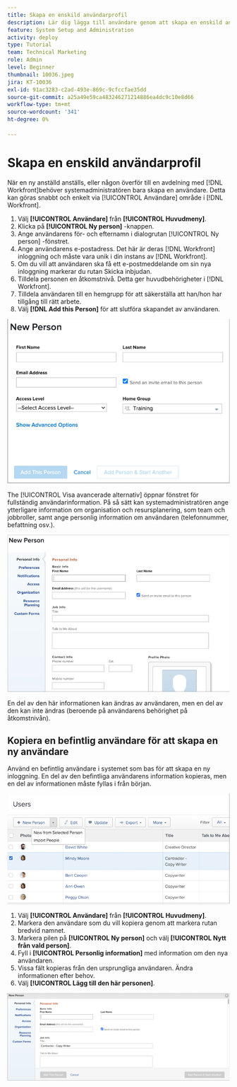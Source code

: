 ```yaml
---
title: Skapa en enskild användarprofil
description: Lär dig lägga till användare genom att skapa en enskild användarprofil från grunden eller genom att kopiera en befintlig användare.
feature: System Setup and Administration
activity: deploy
type: Tutorial
team: Technical Marketing
role: Admin
level: Beginner
thumbnail: 10036.jpeg
jira: KT-10036
exl-id: 91ac3283-c2ad-493e-869c-9cfccfae35dd
source-git-commit: a25a49e59ca483246271214886ea4dc9c10e8d66
workflow-type: tm+mt
source-wordcount: '341'
ht-degree: 0%

---
```


# Skapa en enskild användarprofil

När en ny anställd anställs, eller någon överför till en avdelning med [!DNL Workfront]behöver systemadministratören bara skapa en användare. Detta kan göras snabbt och enkelt via [!UICONTROL Användare] område i [!DNL Workfront].

1. Välj **[!UICONTROL Användare]** från **[!UICONTROL Huvudmeny]**.
1. Klicka på **[!UICONTROL Ny person]** -knappen.
1. Ange användarens för- och efternamn i dialogrutan [!UICONTROL Ny person] -fönstret.
1. Ange användarens e-postadress. Det här är deras [!DNL Workfront] inloggning och måste vara unik i din instans av [!DNL Workfront].
1. Om du vill att användaren ska få ett e-postmeddelande om sin nya inloggning markerar du rutan Skicka inbjudan.
1. Tilldela personen en åtkomstnivå. Detta ger huvudbehörigheter i [!DNL Workfront].
1. Tilldela användaren till en hemgrupp för att säkerställa att han/hon har tillgång till rätt arbete.
1. Välj **[!DNL Add this Person]** för att slutföra skapandet av användaren.

![[!UICONTROL Ny person] window](assets/admin-fund-adding-users-1.png)

The [!UICONTROL Visa avancerade alternativ] öppnar fönstret för fullständig användarinformation. På så sätt kan systemadministratören ange ytterligare information om organisation och resursplanering, som team och jobbroller, samt ange personlig information om användaren (telefonnummer, befattning osv.).

![[!UICONTROL Ny person] fönster efter klickning [!UICONTROL Visa avancerade alternativ]](assets/admin-fund-adding-users-2.png)

En del av den här informationen kan ändras av användaren, men en del av den kan inte ändras (beroende på användarens behörighet på åtkomstnivån).

## Kopiera en befintlig användare för att skapa en ny användare

Använd en befintlig användare i systemet som bas för att skapa en ny inloggning. En del av den befintliga användarens information kopieras, men en del av informationen måste fyllas i från början.

![Listrutan Ny person](assets/admin-fund-adding-users-3.png)

1. Välj **[!UICONTROL Användare]** från **[!UICONTROL Huvudmeny]**.
1. Markera den användare som du vill kopiera genom att markera rutan bredvid namnet.
1. Markera pilen på **[!UICONTROL Ny person]** och välj **[!UICONTROL Nytt från vald person]**.
1. Fyll i **[!UICONTROL Personlig information]** med information om den nya användaren.
1. Vissa fält kopieras från den ursprungliga användaren. Ändra informationen efter behov.
1. Välj **[!UICONTROL Lägg till den här personen]**.

![[!UICONTROL Ny person] window](assets/admin-fund-adding-users-4.png)

<!--
Learn more URLs
Add users
-->
